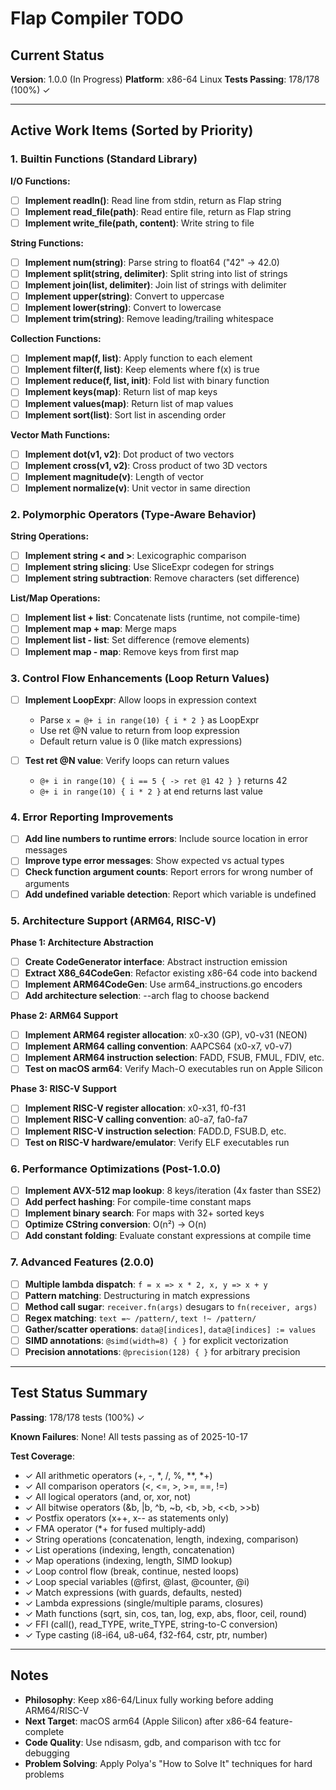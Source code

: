 # Flap Compiler TODO

## Current Status

**Version**: 1.0.0 (In Progress)
**Platform**: x86-64 Linux
**Tests Passing**: 178/178 (100%) ✓

---

## Active Work Items (Sorted by Priority)

### 1. Builtin Functions (Standard Library)

**I/O Functions:**
- [ ] **Implement readln()**: Read line from stdin, return as Flap string
- [ ] **Implement read_file(path)**: Read entire file, return as Flap string
- [ ] **Implement write_file(path, content)**: Write string to file

**String Functions:**
- [ ] **Implement num(string)**: Parse string to float64 ("42" → 42.0)
- [ ] **Implement split(string, delimiter)**: Split string into list of strings
- [ ] **Implement join(list, delimiter)**: Join list of strings with delimiter
- [ ] **Implement upper(string)**: Convert to uppercase
- [ ] **Implement lower(string)**: Convert to lowercase
- [ ] **Implement trim(string)**: Remove leading/trailing whitespace

**Collection Functions:**
- [ ] **Implement map(f, list)**: Apply function to each element
- [ ] **Implement filter(f, list)**: Keep elements where f(x) is true
- [ ] **Implement reduce(f, list, init)**: Fold list with binary function
- [ ] **Implement keys(map)**: Return list of map keys
- [ ] **Implement values(map)**: Return list of map values
- [ ] **Implement sort(list)**: Sort list in ascending order

**Vector Math Functions:**
- [ ] **Implement dot(v1, v2)**: Dot product of two vectors
- [ ] **Implement cross(v1, v2)**: Cross product of two 3D vectors
- [ ] **Implement magnitude(v)**: Length of vector
- [ ] **Implement normalize(v)**: Unit vector in same direction

### 2. Polymorphic Operators (Type-Aware Behavior)

**String Operations:**
- [ ] **Implement string < and >**: Lexicographic comparison
- [ ] **Implement string slicing**: Use SliceExpr codegen for strings
- [ ] **Implement string subtraction**: Remove characters (set difference)

**List/Map Operations:**
- [ ] **Implement list + list**: Concatenate lists (runtime, not compile-time)
- [ ] **Implement map + map**: Merge maps
- [ ] **Implement list - list**: Set difference (remove elements)
- [ ] **Implement map - map**: Remove keys from first map

### 3. Control Flow Enhancements (Loop Return Values)

- [ ] **Implement LoopExpr**: Allow loops in expression context
  - Parse `x = @+ i in range(10) { i * 2 }` as LoopExpr
  - Use ret @N value to return from loop expression
  - Default return value is 0 (like match expressions)

- [ ] **Test ret @N value**: Verify loops can return values
  - `@+ i in range(10) { i == 5 { -> ret @1 42 } }` returns 42
  - `@+ i in range(10) { i * 2 }` at end returns last value

### 4. Error Reporting Improvements

- [ ] **Add line numbers to runtime errors**: Include source location in error messages
- [ ] **Improve type error messages**: Show expected vs actual types
- [ ] **Check function argument counts**: Report errors for wrong number of arguments
- [ ] **Add undefined variable detection**: Report which variable is undefined

### 5. Architecture Support (ARM64, RISC-V)

**Phase 1: Architecture Abstraction**
- [ ] **Create CodeGenerator interface**: Abstract instruction emission
- [ ] **Extract X86_64CodeGen**: Refactor existing x86-64 code into backend
- [ ] **Implement ARM64CodeGen**: Use arm64_instructions.go encoders
- [ ] **Add architecture selection**: --arch flag to choose backend

**Phase 2: ARM64 Support**
- [ ] **Implement ARM64 register allocation**: x0-x30 (GP), v0-v31 (NEON)
- [ ] **Implement ARM64 calling convention**: AAPCS64 (x0-x7, v0-v7)
- [ ] **Implement ARM64 instruction selection**: FADD, FSUB, FMUL, FDIV, etc.
- [ ] **Test on macOS arm64**: Verify Mach-O executables run on Apple Silicon

**Phase 3: RISC-V Support**
- [ ] **Implement RISC-V register allocation**: x0-x31, f0-f31
- [ ] **Implement RISC-V calling convention**: a0-a7, fa0-fa7
- [ ] **Implement RISC-V instruction selection**: FADD.D, FSUB.D, etc.
- [ ] **Test on RISC-V hardware/emulator**: Verify ELF executables run

### 6. Performance Optimizations (Post-1.0.0)

- [ ] **Implement AVX-512 map lookup**: 8 keys/iteration (4x faster than SSE2)
- [ ] **Add perfect hashing**: For compile-time constant maps
- [ ] **Implement binary search**: For maps with 32+ sorted keys
- [ ] **Optimize CString conversion**: O(n²) → O(n)
- [ ] **Add constant folding**: Evaluate constant expressions at compile time

### 7. Advanced Features (2.0.0)

- [ ] **Multiple lambda dispatch**: `f = x => x * 2, x, y => x + y`
- [ ] **Pattern matching**: Destructuring in match expressions
- [ ] **Method call sugar**: `receiver.fn(args)` desugars to `fn(receiver, args)`
- [ ] **Regex matching**: `text =~ /pattern/`, `text !~ /pattern/`
- [ ] **Gather/scatter operations**: `data@[indices]`, `data@[indices] := values`
- [ ] **SIMD annotations**: `@simd(width=8) { }` for explicit vectorization
- [ ] **Precision annotations**: `@precision(128) { }` for arbitrary precision

---

## Test Status Summary

**Passing**: 178/178 tests (100%) ✓

**Known Failures**: None! All tests passing as of 2025-10-17

**Test Coverage**:
- ✓ All arithmetic operators (+, -, *, /, %, **, *+)
- ✓ All comparison operators (<, <=, >, >=, ==, !=)
- ✓ All logical operators (and, or, xor, not)
- ✓ All bitwise operators (&b, |b, ^b, ~b, <b, >b, <<b, >>b)
- ✓ Postfix operators (x++, x-- as statements only)
- ✓ FMA operator (*+ for fused multiply-add)
- ✓ String operations (concatenation, length, indexing, comparison)
- ✓ List operations (indexing, length, concatenation)
- ✓ Map operations (indexing, length, SIMD lookup)
- ✓ Loop control flow (break, continue, nested loops)
- ✓ Loop special variables (@first, @last, @counter, @i)
- ✓ Match expressions (with guards, defaults, nested)
- ✓ Lambda expressions (single/multiple params, closures)
- ✓ Math functions (sqrt, sin, cos, tan, log, exp, abs, floor, ceil, round)
- ✓ FFI (call(), read_TYPE, write_TYPE, string-to-C conversion)
- ✓ Type casting (i8-i64, u8-u64, f32-f64, cstr, ptr, number)

---

## Notes

- **Philosophy**: Keep x86-64/Linux fully working before adding ARM64/RISC-V
- **Next Target**: macOS arm64 (Apple Silicon) after x86-64 feature-complete
- **Code Quality**: Use ndisasm, gdb, and comparison with tcc for debugging
- **Problem Solving**: Apply Polya's "How to Solve It" techniques for hard problems
